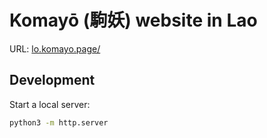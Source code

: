 # Komayō (駒妖) website in Lao

URL: [lo.komayo.page/](https://lo.komayo.page/)

## Development

Start a local server:

```sh
python3 -m http.server
```
